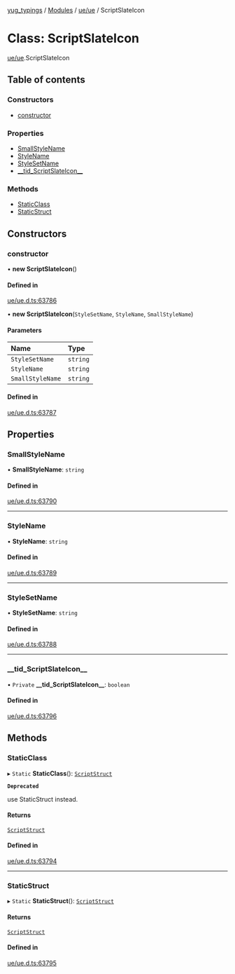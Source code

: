 [yug_typings](../README.md) / [Modules](../modules.md) / [ue/ue](../modules/ue_ue.md) / ScriptSlateIcon

# Class: ScriptSlateIcon

[ue/ue](../modules/ue_ue.md).ScriptSlateIcon

## Table of contents

### Constructors

- [constructor](ue_ue.ScriptSlateIcon.md#constructor)

### Properties

- [SmallStyleName](ue_ue.ScriptSlateIcon.md#smallstylename)
- [StyleName](ue_ue.ScriptSlateIcon.md#stylename)
- [StyleSetName](ue_ue.ScriptSlateIcon.md#stylesetname)
- [\_\_tid\_ScriptSlateIcon\_\_](ue_ue.ScriptSlateIcon.md#__tid_scriptslateicon__)

### Methods

- [StaticClass](ue_ue.ScriptSlateIcon.md#staticclass)
- [StaticStruct](ue_ue.ScriptSlateIcon.md#staticstruct)

## Constructors

### constructor

• **new ScriptSlateIcon**()

#### Defined in

[ue/ue.d.ts:63786](https://github.com/YugMetaverse/yug_typings/blob/b7d9b19/ue/ue.d.ts#L63786)

• **new ScriptSlateIcon**(`StyleSetName`, `StyleName`, `SmallStyleName`)

#### Parameters

| Name | Type |
| :------ | :------ |
| `StyleSetName` | `string` |
| `StyleName` | `string` |
| `SmallStyleName` | `string` |

#### Defined in

[ue/ue.d.ts:63787](https://github.com/YugMetaverse/yug_typings/blob/b7d9b19/ue/ue.d.ts#L63787)

## Properties

### SmallStyleName

• **SmallStyleName**: `string`

#### Defined in

[ue/ue.d.ts:63790](https://github.com/YugMetaverse/yug_typings/blob/b7d9b19/ue/ue.d.ts#L63790)

___

### StyleName

• **StyleName**: `string`

#### Defined in

[ue/ue.d.ts:63789](https://github.com/YugMetaverse/yug_typings/blob/b7d9b19/ue/ue.d.ts#L63789)

___

### StyleSetName

• **StyleSetName**: `string`

#### Defined in

[ue/ue.d.ts:63788](https://github.com/YugMetaverse/yug_typings/blob/b7d9b19/ue/ue.d.ts#L63788)

___

### \_\_tid\_ScriptSlateIcon\_\_

• `Private` **\_\_tid\_ScriptSlateIcon\_\_**: `boolean`

#### Defined in

[ue/ue.d.ts:63796](https://github.com/YugMetaverse/yug_typings/blob/b7d9b19/ue/ue.d.ts#L63796)

## Methods

### StaticClass

▸ `Static` **StaticClass**(): [`ScriptStruct`](ue_ue.ScriptStruct.md)

**`Deprecated`**

use StaticStruct instead.

#### Returns

[`ScriptStruct`](ue_ue.ScriptStruct.md)

#### Defined in

[ue/ue.d.ts:63794](https://github.com/YugMetaverse/yug_typings/blob/b7d9b19/ue/ue.d.ts#L63794)

___

### StaticStruct

▸ `Static` **StaticStruct**(): [`ScriptStruct`](ue_ue.ScriptStruct.md)

#### Returns

[`ScriptStruct`](ue_ue.ScriptStruct.md)

#### Defined in

[ue/ue.d.ts:63795](https://github.com/YugMetaverse/yug_typings/blob/b7d9b19/ue/ue.d.ts#L63795)
